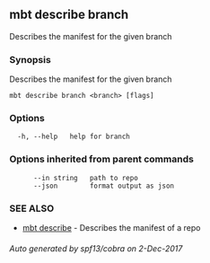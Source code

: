 ## mbt describe branch

Describes the manifest for the given branch

### Synopsis


Describes the manifest for the given branch

```
mbt describe branch <branch> [flags]
```

### Options

```
  -h, --help   help for branch
```

### Options inherited from parent commands

```
      --in string   path to repo
      --json        format output as json
```

### SEE ALSO
* [mbt describe](mbt_describe.md)	 - Describes the manifest of a repo

###### Auto generated by spf13/cobra on 2-Dec-2017
